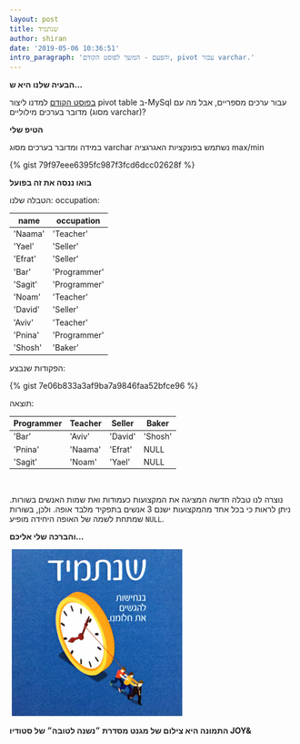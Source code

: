 ```yaml
---
layout: post
title: שנתמיד
author: shiran
date: '2019-05-06 10:36:51'
intro_paragraph: 'והפעם - המשך לפוסט הקודם, pivot עבור varchar.'
---
```

**הבעיה שלנו היא ש...**

[בפוסט הקודם](https://shiran.tips/blog/%D7%A9%D7%A0%D7%A6%D7%9C%D7%99%D7%97) למדנו ליצור pivot table ב-MySql עבור ערכים מספריים, אבל מה עם מדובר בערכים מילוליים (מסוג varchar)? 

**הטיפ שלי**

במידה ומדובר בערכים מסוג varchar נשתמש בפונקציות האגרגציה max/min

{% gist 79f97eee6395fc987f3fcd6dcc02628f %}

**בואו ננסה את זה בפועל**

הטבלה שלנו: 
occupation:

| name    | occupation   |
| ------- | ------------ |
| 'Naama' | 'Teacher'    |
| 'Yael'  | 'Seller'     |
| 'Efrat' | 'Seller'     |
| 'Bar'   | 'Programmer' |
| 'Sagit' | 'Programmer' |
| 'Noam'  | 'Teacher'    |
| 'David' | 'Seller'     |
| 'Aviv'  | 'Teacher'    |
| 'Pnina' | 'Programmer' |
| 'Shosh' | 'Baker'      |

הפקודות שנבצע:

{% gist 7e06b833a3af9ba7a9846faa52bfce96 %}

תוצאה:

| Programmer | Teacher | Seller  | Baker   |
| ---------- | ------- | ------- | ------- |
| 'Bar'      | 'Aviv'  | 'David' | 'Shosh' |
| 'Pnina'    | 'Naama' | 'Efrat' | NULL    |
| 'Sagit'    | 'Noam'  | 'Yael'  | NULL    |

<br>

נוצרה לנו טבלה חדשה המציגה את המקצועות כעמודות ואת שמות האנשים בשורות. ניתן לראות כי בכל אחד מהמקצועות ישנם 3 אנשים בתפקיד מלבד אופה. ולכן, בשורות שמתחת לשמה של האופה היחידה מופיע `NULL`.

**והברכה שלי אליכם...**

![]()
<img src="/assets/img/uploads/שנתמיד.jpg" style="width: 300px"/>


**התמונה היא צילום של מגנט מסדרת ״נשנה לטובה״ של סטודיו JOY&**
